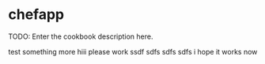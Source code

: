 # chefapp

TODO: Enter the cookbook description here.

test
something more
hiii
please work
ssdf
sdfs
sdfs
sdfs
i hope it works now
